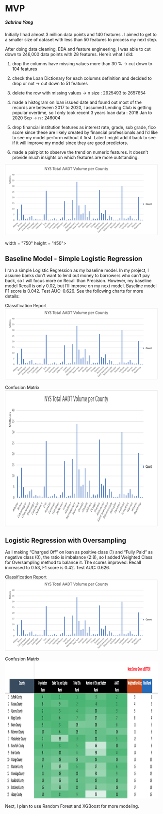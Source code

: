 # MVP
##### Sabrina Yang


Initially I had almost 3 million data points and 140 features . I aimed to get to a smaller size of  dataset with less than 50 features to process my next step.


After doing data cleaning, EDA and feature engineering, I was able to cut down to 246,000 data points with 28 features. Here’s what I did:



1. drop the columns have missing values more than 30 % -> cut down to 104 features

2. check the Loan Dictionary for each columns definition and decided to drop or not -> cut down to 51 features

3. delete the row with missing values -> n size : 2925493 to 2657654

4. made a histogram on loan issued date and found out most of the records are between 2017 to 2020, I assumed Lending Club is getting popular overtime, so I only took recent 3 years loan data : 2018 Jan to 2020 Sep  -> n : 246004

5. drop financial institution features as interest rate, grade, sub grade, fico score since these are likely created by financial professionals and I’d like to see my model perform without it first. Later I might add it back to see if it will improve my model since they are good predictors. 

6. made a pairplot to observe the trend on numeric features. It doesn't provide much insights on which features are more outstanding.


<img src="https://github.com/SYNYC/3_Project_EV/blob/main/charts/AADT.png">

   width = "750" height = "450">


## Baseline Model - Simple Logistic Regression


I ran a simple Logistic Regression as my baseline model. In my project, I assume banks don't want to lend out money to borrowers who can’t pay back, so I will focus more on Recall than Precision. However, my baseline model Recall is only 0.02, but I’ll improve on my next model.
Baseline model F1 score is 0.042. Test AUC: 0.626. See the following charts for more details:


Classification Report
<img src="https://github.com/SYNYC/3_Project_EV/blob/main/charts/AADT.png">


Confusion Matrix
 <img src="https://github.com/SYNYC/3_Project_EV/blob/main/charts/AADT.png" width = "750" height = "450">




## Logistic Regression with Oversampling

As I making “Charged Off” on loan as positive class (1) and “Fully Paid” as negative class (0), the ratio is imbalance (2:8), so I added Weighted Class for Oversampling method to balance it. The scores improved: Recall increased to 0.53, F1 score is 0.42. Test AUC: 0.626. 


Classification Report
<img src="https://github.com/SYNYC/3_Project_EV/blob/main/charts/AADT.png">


Confusion Matrix
<img src="https://github.com/SYNYC/3_Project_EV/blob/main/charts/Final_Ranking.png" width = "850" height = "450">





Next, I plan to use Random Forest and XGBoost for more modeling.  





